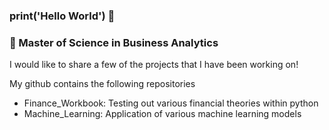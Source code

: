 ### print('Hello World') 👋

### 🔭 Master of Science in Business Analytics

I would like to share a few of the projects that I have been working on! 

My github contains the following repositories
- Finance_Workbook: Testing out various financial theories within python
- Machine_Learning: Application of various machine learning models

<!--
**sedlack/sedlack** is a ✨ _special_ ✨ repository because its `README.md` (this file) appears on your GitHub profile.

Here are some ideas to get you started:

- 🔭 I’m currently working on ...
- 🌱 I’m currently learning ...
- 👯 I’m looking to collaborate on ...
- 🤔 I’m looking for help with ...
- 💬 Ask me about ...
- 📫 How to reach me: ...
- 😄 Pronouns: ...
- ⚡ Fun fact: ...
-->
